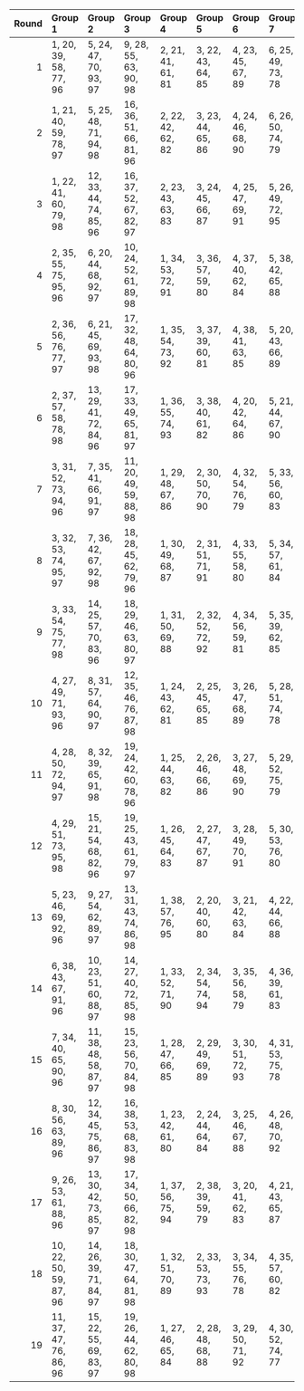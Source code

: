|   Round | Group 1                | Group 2                | Group 3                | Group 4           | Group 5           | Group 6           | Group 7           | Group 8           | Group 9           | Group 10           | Group 11           | Group 12           | Group 13           | Group 14           | Group 15           | Group 16           | Group 17           | Group 18           | Group 19           |
|--------:|:-----------------------|:-----------------------|:-----------------------|:------------------|:------------------|:------------------|:------------------|:------------------|:------------------|:-------------------|:-------------------|:-------------------|:-------------------|:-------------------|:-------------------|:-------------------|:-------------------|:-------------------|:-------------------|
|       1 | 1, 20, 39, 58, 77, 96  | 5, 24, 47, 70, 93, 97  | 9, 28, 55, 63, 90, 98  | 2, 21, 41, 61, 81 | 3, 22, 43, 64, 85 | 4, 23, 45, 67, 89 | 6, 25, 49, 73, 78 | 7, 26, 51, 76, 82 | 8, 27, 53, 60, 86 | 10, 29, 57, 66, 94 | 11, 30, 40, 69, 79 | 12, 31, 42, 72, 83 | 13, 32, 44, 75, 87 | 14, 33, 46, 59, 91 | 15, 34, 48, 62, 95 | 16, 35, 50, 65, 80 | 17, 36, 52, 68, 84 | 18, 37, 54, 71, 88 | 19, 38, 56, 74, 92 |
|       2 | 1, 21, 40, 59, 78, 97  | 5, 25, 48, 71, 94, 98  | 16, 36, 51, 66, 81, 96 | 2, 22, 42, 62, 82 | 3, 23, 44, 65, 86 | 4, 24, 46, 68, 90 | 6, 26, 50, 74, 79 | 7, 27, 52, 58, 83 | 8, 28, 54, 61, 87 | 9, 29, 56, 64, 91  | 10, 30, 39, 67, 95 | 11, 31, 41, 70, 80 | 12, 32, 43, 73, 84 | 13, 33, 45, 76, 88 | 14, 34, 47, 60, 92 | 15, 35, 49, 63, 77 | 17, 37, 53, 69, 85 | 18, 38, 55, 72, 89 | 19, 20, 57, 75, 93 |
|       3 | 1, 22, 41, 60, 79, 98  | 12, 33, 44, 74, 85, 96 | 16, 37, 52, 67, 82, 97 | 2, 23, 43, 63, 83 | 3, 24, 45, 66, 87 | 4, 25, 47, 69, 91 | 5, 26, 49, 72, 95 | 6, 27, 51, 75, 80 | 7, 28, 53, 59, 84 | 8, 29, 55, 62, 88  | 9, 30, 57, 65, 92  | 10, 31, 40, 68, 77 | 11, 32, 42, 71, 81 | 13, 34, 46, 58, 89 | 14, 35, 48, 61, 93 | 15, 36, 50, 64, 78 | 17, 38, 54, 70, 86 | 18, 20, 56, 73, 90 | 19, 21, 39, 76, 94 |
|       4 | 2, 35, 55, 75, 95, 96  | 6, 20, 44, 68, 92, 97  | 10, 24, 52, 61, 89, 98 | 1, 34, 53, 72, 91 | 3, 36, 57, 59, 80 | 4, 37, 40, 62, 84 | 5, 38, 42, 65, 88 | 7, 21, 46, 71, 77 | 8, 22, 48, 74, 81 | 9, 23, 50, 58, 85  | 11, 25, 54, 64, 93 | 12, 26, 56, 67, 78 | 13, 27, 39, 70, 82 | 14, 28, 41, 73, 86 | 15, 29, 43, 76, 90 | 16, 30, 45, 60, 94 | 17, 31, 47, 63, 79 | 18, 32, 49, 66, 83 | 19, 33, 51, 69, 87 |
|       5 | 2, 36, 56, 76, 77, 97  | 6, 21, 45, 69, 93, 98  | 17, 32, 48, 64, 80, 96 | 1, 35, 54, 73, 92 | 3, 37, 39, 60, 81 | 4, 38, 41, 63, 85 | 5, 20, 43, 66, 89 | 7, 22, 47, 72, 78 | 8, 23, 49, 75, 82 | 9, 24, 51, 59, 86  | 10, 25, 53, 62, 90 | 11, 26, 55, 65, 94 | 12, 27, 57, 68, 79 | 13, 28, 40, 71, 83 | 14, 29, 42, 74, 87 | 15, 30, 44, 58, 91 | 16, 31, 46, 61, 95 | 18, 33, 50, 67, 84 | 19, 34, 52, 70, 88 |
|       6 | 2, 37, 57, 58, 78, 98  | 13, 29, 41, 72, 84, 96 | 17, 33, 49, 65, 81, 97 | 1, 36, 55, 74, 93 | 3, 38, 40, 61, 82 | 4, 20, 42, 64, 86 | 5, 21, 44, 67, 90 | 6, 22, 46, 70, 94 | 7, 23, 48, 73, 79 | 8, 24, 50, 76, 83  | 9, 25, 52, 60, 87  | 10, 26, 54, 63, 91 | 11, 27, 56, 66, 95 | 12, 28, 39, 69, 80 | 14, 30, 43, 75, 88 | 15, 31, 45, 59, 92 | 16, 32, 47, 62, 77 | 18, 34, 51, 68, 85 | 19, 35, 53, 71, 89 |
|       7 | 3, 31, 52, 73, 94, 96  | 7, 35, 41, 66, 91, 97  | 11, 20, 49, 59, 88, 98 | 1, 29, 48, 67, 86 | 2, 30, 50, 70, 90 | 4, 32, 54, 76, 79 | 5, 33, 56, 60, 83 | 6, 34, 39, 63, 87 | 8, 36, 43, 69, 95 | 9, 37, 45, 72, 80  | 10, 38, 47, 75, 84 | 12, 21, 51, 62, 92 | 13, 22, 53, 65, 77 | 14, 23, 55, 68, 81 | 15, 24, 57, 71, 85 | 16, 25, 40, 74, 89 | 17, 26, 42, 58, 93 | 18, 27, 44, 61, 78 | 19, 28, 46, 64, 82 |
|       8 | 3, 32, 53, 74, 95, 97  | 7, 36, 42, 67, 92, 98  | 18, 28, 45, 62, 79, 96 | 1, 30, 49, 68, 87 | 2, 31, 51, 71, 91 | 4, 33, 55, 58, 80 | 5, 34, 57, 61, 84 | 6, 35, 40, 64, 88 | 8, 37, 44, 70, 77 | 9, 38, 46, 73, 81  | 10, 20, 48, 76, 85 | 11, 21, 50, 60, 89 | 12, 22, 52, 63, 93 | 13, 23, 54, 66, 78 | 14, 24, 56, 69, 82 | 15, 25, 39, 72, 86 | 16, 26, 41, 75, 90 | 17, 27, 43, 59, 94 | 19, 29, 47, 65, 83 |
|       9 | 3, 33, 54, 75, 77, 98  | 14, 25, 57, 70, 83, 96 | 18, 29, 46, 63, 80, 97 | 1, 31, 50, 69, 88 | 2, 32, 52, 72, 92 | 4, 34, 56, 59, 81 | 5, 35, 39, 62, 85 | 6, 36, 41, 65, 89 | 7, 37, 43, 68, 93 | 8, 38, 45, 71, 78  | 9, 20, 47, 74, 82  | 10, 21, 49, 58, 86 | 11, 22, 51, 61, 90 | 12, 23, 53, 64, 94 | 13, 24, 55, 67, 79 | 15, 26, 40, 73, 87 | 16, 27, 42, 76, 91 | 17, 28, 44, 60, 95 | 19, 30, 48, 66, 84 |
|      10 | 4, 27, 49, 71, 93, 96  | 8, 31, 57, 64, 90, 97  | 12, 35, 46, 76, 87, 98 | 1, 24, 43, 62, 81 | 2, 25, 45, 65, 85 | 3, 26, 47, 68, 89 | 5, 28, 51, 74, 78 | 6, 29, 53, 58, 82 | 7, 30, 55, 61, 86 | 9, 32, 40, 67, 94  | 10, 33, 42, 70, 79 | 11, 34, 44, 73, 83 | 13, 36, 48, 60, 91 | 14, 37, 50, 63, 95 | 15, 38, 52, 66, 80 | 16, 20, 54, 69, 84 | 17, 21, 56, 72, 88 | 18, 22, 39, 75, 92 | 19, 23, 41, 59, 77 |
|      11 | 4, 28, 50, 72, 94, 97  | 8, 32, 39, 65, 91, 98  | 19, 24, 42, 60, 78, 96 | 1, 25, 44, 63, 82 | 2, 26, 46, 66, 86 | 3, 27, 48, 69, 90 | 5, 29, 52, 75, 79 | 6, 30, 54, 59, 83 | 7, 31, 56, 62, 87 | 9, 33, 41, 68, 95  | 10, 34, 43, 71, 80 | 11, 35, 45, 74, 84 | 12, 36, 47, 58, 88 | 13, 37, 49, 61, 92 | 14, 38, 51, 64, 77 | 15, 20, 53, 67, 81 | 16, 21, 55, 70, 85 | 17, 22, 57, 73, 89 | 18, 23, 40, 76, 93 |
|      12 | 4, 29, 51, 73, 95, 98  | 15, 21, 54, 68, 82, 96 | 19, 25, 43, 61, 79, 97 | 1, 26, 45, 64, 83 | 2, 27, 47, 67, 87 | 3, 28, 49, 70, 91 | 5, 30, 53, 76, 80 | 6, 31, 55, 60, 84 | 7, 32, 57, 63, 88 | 8, 33, 40, 66, 92  | 9, 34, 42, 69, 77  | 10, 35, 44, 72, 81 | 11, 36, 46, 75, 85 | 12, 37, 48, 59, 89 | 13, 38, 50, 62, 93 | 14, 20, 52, 65, 78 | 16, 22, 56, 71, 86 | 17, 23, 39, 74, 90 | 18, 24, 41, 58, 94 |
|      13 | 5, 23, 46, 69, 92, 96  | 9, 27, 54, 62, 89, 97  | 13, 31, 43, 74, 86, 98 | 1, 38, 57, 76, 95 | 2, 20, 40, 60, 80 | 3, 21, 42, 63, 84 | 4, 22, 44, 66, 88 | 6, 24, 48, 72, 77 | 7, 25, 50, 75, 81 | 8, 26, 52, 59, 85  | 10, 28, 56, 65, 93 | 11, 29, 39, 68, 78 | 12, 30, 41, 71, 82 | 14, 32, 45, 58, 90 | 15, 33, 47, 61, 94 | 16, 34, 49, 64, 79 | 17, 35, 51, 67, 83 | 18, 36, 53, 70, 87 | 19, 37, 55, 73, 91 |
|      14 | 6, 38, 43, 67, 91, 96  | 10, 23, 51, 60, 88, 97 | 14, 27, 40, 72, 85, 98 | 1, 33, 52, 71, 90 | 2, 34, 54, 74, 94 | 3, 35, 56, 58, 79 | 4, 36, 39, 61, 83 | 5, 37, 41, 64, 87 | 7, 20, 45, 70, 95 | 8, 21, 47, 73, 80  | 9, 22, 49, 76, 84  | 11, 24, 53, 63, 92 | 12, 25, 55, 66, 77 | 13, 26, 57, 69, 81 | 15, 28, 42, 75, 89 | 16, 29, 44, 59, 93 | 17, 30, 46, 62, 78 | 18, 31, 48, 65, 82 | 19, 32, 50, 68, 86 |
|      15 | 7, 34, 40, 65, 90, 96  | 11, 38, 48, 58, 87, 97 | 15, 23, 56, 70, 84, 98 | 1, 28, 47, 66, 85 | 2, 29, 49, 69, 89 | 3, 30, 51, 72, 93 | 4, 31, 53, 75, 78 | 5, 32, 55, 59, 82 | 6, 33, 57, 62, 86 | 8, 35, 42, 68, 94  | 9, 36, 44, 71, 79  | 10, 37, 46, 74, 83 | 12, 20, 50, 61, 91 | 13, 21, 52, 64, 95 | 14, 22, 54, 67, 80 | 16, 24, 39, 73, 88 | 17, 25, 41, 76, 92 | 18, 26, 43, 60, 77 | 19, 27, 45, 63, 81 |
|      16 | 8, 30, 56, 63, 89, 96  | 12, 34, 45, 75, 86, 97 | 16, 38, 53, 68, 83, 98 | 1, 23, 42, 61, 80 | 2, 24, 44, 64, 84 | 3, 25, 46, 67, 88 | 4, 26, 48, 70, 92 | 5, 27, 50, 73, 77 | 6, 28, 52, 76, 81 | 7, 29, 54, 60, 85  | 9, 31, 39, 66, 93  | 10, 32, 41, 69, 78 | 11, 33, 43, 72, 82 | 13, 35, 47, 59, 90 | 14, 36, 49, 62, 94 | 15, 37, 51, 65, 79 | 17, 20, 55, 71, 87 | 18, 21, 57, 74, 91 | 19, 22, 40, 58, 95 |
|      17 | 9, 26, 53, 61, 88, 96  | 13, 30, 42, 73, 85, 97 | 17, 34, 50, 66, 82, 98 | 1, 37, 56, 75, 94 | 2, 38, 39, 59, 79 | 3, 20, 41, 62, 83 | 4, 21, 43, 65, 87 | 5, 22, 45, 68, 91 | 6, 23, 47, 71, 95 | 7, 24, 49, 74, 80  | 8, 25, 51, 58, 84  | 10, 27, 55, 64, 92 | 11, 28, 57, 67, 77 | 12, 29, 40, 70, 81 | 14, 31, 44, 76, 89 | 15, 32, 46, 60, 93 | 16, 33, 48, 63, 78 | 18, 35, 52, 69, 86 | 19, 36, 54, 72, 90 |
|      18 | 10, 22, 50, 59, 87, 96 | 14, 26, 39, 71, 84, 97 | 18, 30, 47, 64, 81, 98 | 1, 32, 51, 70, 89 | 2, 33, 53, 73, 93 | 3, 34, 55, 76, 78 | 4, 35, 57, 60, 82 | 5, 36, 40, 63, 86 | 6, 37, 42, 66, 90 | 7, 38, 44, 69, 94  | 8, 20, 46, 72, 79  | 9, 21, 48, 75, 83  | 11, 23, 52, 62, 91 | 12, 24, 54, 65, 95 | 13, 25, 56, 68, 80 | 15, 27, 41, 74, 88 | 16, 28, 43, 58, 92 | 17, 29, 45, 61, 77 | 19, 31, 49, 67, 85 |
|      19 | 11, 37, 47, 76, 86, 96 | 15, 22, 55, 69, 83, 97 | 19, 26, 44, 62, 80, 98 | 1, 27, 46, 65, 84 | 2, 28, 48, 68, 88 | 3, 29, 50, 71, 92 | 4, 30, 52, 74, 77 | 5, 31, 54, 58, 81 | 6, 32, 56, 61, 85 | 7, 33, 39, 64, 89  | 8, 34, 41, 67, 93  | 9, 35, 43, 70, 78  | 10, 36, 45, 73, 82 | 12, 38, 49, 60, 90 | 13, 20, 51, 63, 94 | 14, 21, 53, 66, 79 | 16, 23, 57, 72, 87 | 17, 24, 40, 75, 91 | 18, 25, 42, 59, 95 |